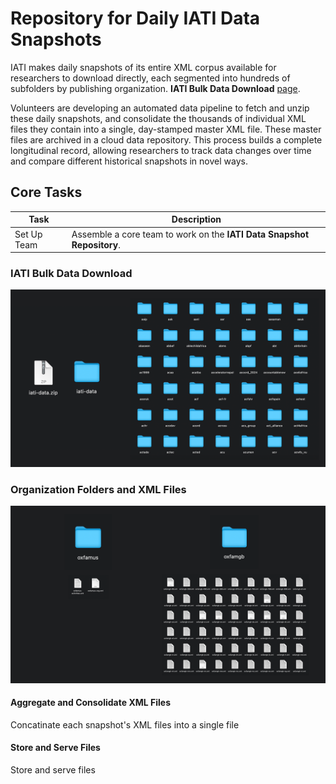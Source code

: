 # Repository for Daily IATI Data Snapshots

IATI makes daily snapshots of its entire XML corpus available for researchers to download directly, each segmented into hundreds of subfolders by publishing organization. **IATI Bulk Data Download** [page](https://bulk-data.iatistandard.org/).

Volunteers are developing an automated data pipeline to fetch and unzip these daily snapshots, and consolidate the thousands of individual XML files they contain into a single, day-stamped master XML file. These master files are archived in a cloud data repository. This process builds a complete longitudinal record, allowing researchers to track data changes over time and compare different historical snapshots in novel ways.

## Core Tasks

| Task  | Description |
| ------------- | ------------- |
| Set Up Team  | Assemble a core team to work on the **IATI Data Snapshot Repository**.  |

### IATI Bulk Data Download

![IATI Bulk Download](https://github.com/IATIPlus/Project/blob/main/Media/iati-bulk-download.png)

### Organization Folders and XML Files

![IATI Bulk Download](https://github.com/IATIPlus/Project/blob/main/Media/oxfam-usgb.png)

#### Aggregate and Consolidate XML Files

Concatinate each snapshot's XML files into a single file

#### Store and Serve Files

Store and serve files
